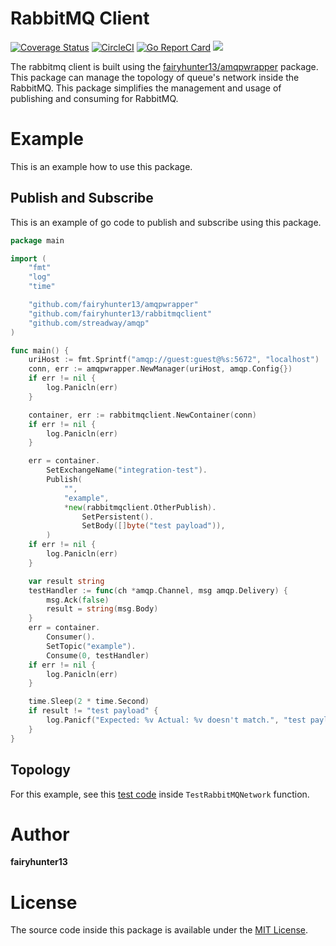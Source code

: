 # RabbitMQ Client
[![Coverage Status](https://coveralls.io/repos/github/fairyhunter13/rabbitmqclient/badge.svg?branch=master)](https://coveralls.io/github/fairyhunter13/rabbitmqclient?branch=master)
[![CircleCI](https://circleci.com/gh/fairyhunter13/amqpwrapper.svg?style=svg)](https://circleci.com/gh/fairyhunter13/amqpwrapper)
[![Go Report Card](https://goreportcard.com/badge/github.com/fairyhunter13/rabbitmqclient)](https://goreportcard.com/report/github.com/fairyhunter13/rabbitmqclient)
<a title="Doc for ants" target="_blank" href="https://pkg.go.dev/github.com/fairyhunter13/rabbitmqclient?tab=doc"><img src="https://img.shields.io/badge/go.dev-doc-007d9c?style=flat-square&logo=read-the-docs"></a>

The rabbitmq client is built using the [fairyhunter13/amqpwrapper](https://github.com/fairyhunter13/amqpwrapper) package.
This package can manage the topology of queue's network inside the RabbitMQ.
This package simplifies the management and usage of publishing and consuming for RabbitMQ.

# Example

This is an example how to use this package.

## Publish and Subscribe
This is an example of go code to publish and subscribe using this package.

```go
package main

import (
	"fmt"
	"log"
	"time"

	"github.com/fairyhunter13/amqpwrapper"
	"github.com/fairyhunter13/rabbitmqclient"
	"github.com/streadway/amqp"
)

func main() {
	uriHost := fmt.Sprintf("amqp://guest:guest@%s:5672", "localhost")
	conn, err := amqpwrapper.NewManager(uriHost, amqp.Config{})
	if err != nil {
		log.Panicln(err)
	}

	container, err := rabbitmqclient.NewContainer(conn)
	if err != nil {
		log.Panicln(err)
	}

	err = container.
		SetExchangeName("integration-test").
		Publish(
			"",
			"example",
			*new(rabbitmqclient.OtherPublish).
				SetPersistent().
				SetBody([]byte("test payload")),
		)
	if err != nil {
		log.Panicln(err)
	}

	var result string
	testHandler := func(ch *amqp.Channel, msg amqp.Delivery) {
		msg.Ack(false)
		result = string(msg.Body)
	}
	err = container.
		Consumer().
		SetTopic("example").
		Consume(0, testHandler)
	if err != nil {
		log.Panicln(err)
	}

	time.Sleep(2 * time.Second)
	if result != "test payload" {
		log.Panicf("Expected: %v Actual: %v doesn't match.", "test payload", result)
	}
}
```

## Topology
For this example, see this [test code](integration_test.go) inside `TestRabbitMQNetwork` function.

# Author
**fairyhunter13**

# License
The source code inside this package is available under the [MIT License](LICENSE).
